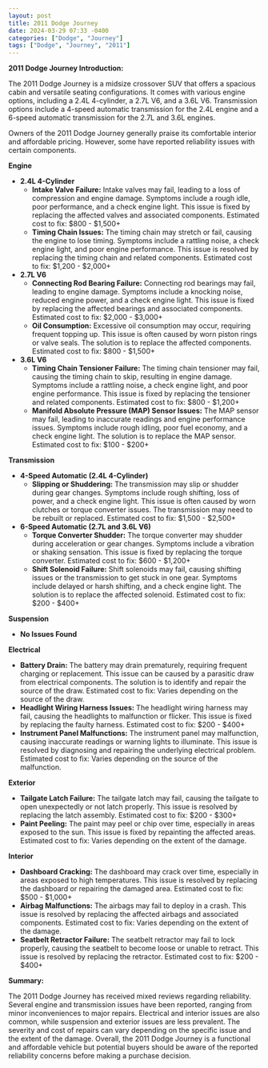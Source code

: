 ```yaml
---
layout: post
title: 2011 Dodge Journey
date: 2024-03-29 07:33 -0400
categories: ["Dodge", "Journey"]
tags: ["Dodge", "Journey", "2011"]
---
```

**2011 Dodge Journey Introduction:**

The 2011 Dodge Journey is a midsize crossover SUV that offers a spacious cabin and versatile seating configurations. It comes with various engine options, including a 2.4L 4-cylinder, a 2.7L V6, and a 3.6L V6. Transmission options include a 4-speed automatic transmission for the 2.4L engine and a 6-speed automatic transmission for the 2.7L and 3.6L engines.

Owners of the 2011 Dodge Journey generally praise its comfortable interior and affordable pricing. However, some have reported reliability issues with certain components.

**Engine**

* **2.4L 4-Cylinder**
    * **Intake Valve Failure:** Intake valves may fail, leading to a loss of compression and engine damage. Symptoms include a rough idle, poor performance, and a check engine light. This issue is fixed by replacing the affected valves and associated components. Estimated cost to fix: $800 - $1,500+
    * **Timing Chain Issues:** The timing chain may stretch or fail, causing the engine to lose timing. Symptoms include a rattling noise, a check engine light, and poor engine performance. This issue is resolved by replacing the timing chain and related components. Estimated cost to fix: $1,200 - $2,000+
* **2.7L V6**
    * **Connecting Rod Bearing Failure:** Connecting rod bearings may fail, leading to engine damage. Symptoms include a knocking noise, reduced engine power, and a check engine light. This issue is fixed by replacing the affected bearings and associated components. Estimated cost to fix: $2,000 - $3,000+
    * **Oil Consumption:** Excessive oil consumption may occur, requiring frequent topping up. This issue is often caused by worn piston rings or valve seals. The solution is to replace the affected components. Estimated cost to fix: $800 - $1,500+
* **3.6L V6**
    * **Timing Chain Tensioner Failure:** The timing chain tensioner may fail, causing the timing chain to skip, resulting in engine damage. Symptoms include a rattling noise, a check engine light, and poor engine performance. This issue is fixed by replacing the tensioner and related components. Estimated cost to fix: $800 - $1,200+
    * **Manifold Absolute Pressure (MAP) Sensor Issues:** The MAP sensor may fail, leading to inaccurate readings and engine performance issues. Symptoms include rough idling, poor fuel economy, and a check engine light. The solution is to replace the MAP sensor. Estimated cost to fix: $100 - $200+

**Transmission**

* **4-Speed Automatic (2.4L 4-Cylinder)**
    * **Slipping or Shuddering:** The transmission may slip or shudder during gear changes. Symptoms include rough shifting, loss of power, and a check engine light. This issue is often caused by worn clutches or torque converter issues. The transmission may need to be rebuilt or replaced. Estimated cost to fix: $1,500 - $2,500+
* **6-Speed Automatic (2.7L and 3.6L V6)**
    * **Torque Converter Shudder:** The torque converter may shudder during acceleration or gear changes. Symptoms include a vibration or shaking sensation. This issue is fixed by replacing the torque converter. Estimated cost to fix: $600 - $1,200+
    * **Shift Solenoid Failure:** Shift solenoids may fail, causing shifting issues or the transmission to get stuck in one gear. Symptoms include delayed or harsh shifting, and a check engine light. The solution is to replace the affected solenoid. Estimated cost to fix: $200 - $400+

**Suspension**

* **No Issues Found**

**Electrical**

* **Battery Drain:** The battery may drain prematurely, requiring frequent charging or replacement. This issue can be caused by a parasitic draw from electrical components. The solution is to identify and repair the source of the draw. Estimated cost to fix: Varies depending on the source of the draw.
* **Headlight Wiring Harness Issues:** The headlight wiring harness may fail, causing the headlights to malfunction or flicker. This issue is fixed by replacing the faulty harness. Estimated cost to fix: $200 - $400+
* **Instrument Panel Malfunctions:** The instrument panel may malfunction, causing inaccurate readings or warning lights to illuminate. This issue is resolved by diagnosing and repairing the underlying electrical problem. Estimated cost to fix: Varies depending on the source of the malfunction.

**Exterior**

* **Tailgate Latch Failure:** The tailgate latch may fail, causing the tailgate to open unexpectedly or not latch properly. This issue is resolved by replacing the latch assembly. Estimated cost to fix: $200 - $300+
* **Paint Peeling:** The paint may peel or chip over time, especially in areas exposed to the sun. This issue is fixed by repainting the affected areas. Estimated cost to fix: Varies depending on the extent of the damage.

**Interior**

* **Dashboard Cracking:** The dashboard may crack over time, especially in areas exposed to high temperatures. This issue is resolved by replacing the dashboard or repairing the damaged area. Estimated cost to fix: $500 - $1,000+
* **Airbag Malfunctions:** The airbags may fail to deploy in a crash. This issue is resolved by replacing the affected airbags and associated components. Estimated cost to fix: Varies depending on the extent of the damage.
* **Seatbelt Retractor Failure:** The seatbelt retractor may fail to lock properly, causing the seatbelt to become loose or unable to retract. This issue is resolved by replacing the retractor. Estimated cost to fix: $200 - $400+

**Summary:**

The 2011 Dodge Journey has received mixed reviews regarding reliability. Several engine and transmission issues have been reported, ranging from minor inconveniences to major repairs. Electrical and interior issues are also common, while suspension and exterior issues are less prevalent. The severity and cost of repairs can vary depending on the specific issue and the extent of the damage. Overall, the 2011 Dodge Journey is a functional and affordable vehicle but potential buyers should be aware of the reported reliability concerns before making a purchase decision.
